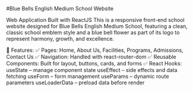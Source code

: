 #Blue Bells English Medium School Website

Web Application Built with ReactJS
This is a responsive front-end school website designed for Blue Bells English Medium School, featuring a clean, classic school emblem style and a blue bell flower as part of its logo to represent harmony, growth, and excellence.

📄 Features:
✅ Pages: Home, About Us, Facilities, Programs, Admissions, Contact Us
✅ Navigation: Handled with react-router-dom
✅ Reusable Components: Built for layout, buttons, cards, and forms
✅ React Hooks:
useState – manage component state
useEffect – side effects and data fetching
useForm – form management
useParams – dynamic route parameters
useLoaderData – preload data before render

